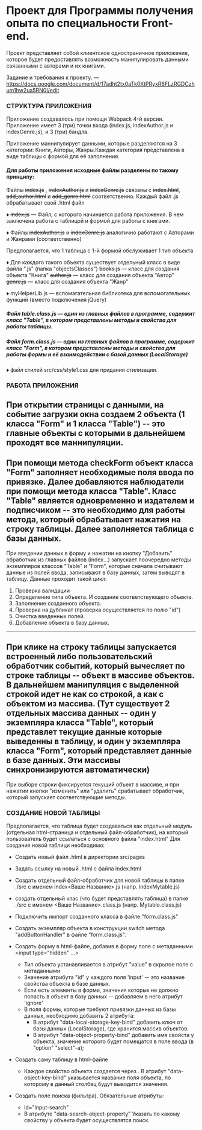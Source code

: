 # Проект для Программы получения опыта по специальности Front-end.

Проект представляет собой клиентское одностраничное приложение, которое будет предоставлять возможность манипулировать данными связанными с авторами и их книгами.


Задание и требования к проекту. — https://docs.google.com/document/d/17adht2tx0aTk0XtPRyxR6FLzRGDCzhum1hw2ua5RN0I/edit

### СТРУКТУРА ПРИЛОЖЕНИЯ

Приложение создавалось при помощи Webpack 4-й версии. 
Приложение имеет 3 (три) точки входа (index.js, indexAuthor.js и indexGenre.js), и 3 (три) бандла.

Приложение маннипулирует данными, которые разделяются на 3 категории: Книги, Авторы, Жанры.Каждая категория представлена в виде таблицы с формой для её заполнения. 

#### Для работы приложения исходные файлы разделены по такому принципу:

Файлы ~~index.js~~ ,  ~~indexAuthor.js~~ и ~~indexGenre.js~~  связаны с ~~index.html~~, ~~add_author.html~~ и  ~~add_genre.html~~ соответственно. Каждый файл .js обрабатывает свой .html файл

♦ ~~index.js~~ — Файл, с которого начинается работа приложения. В нем заключена работа с таблицой и формой для работы с книгами.

♦ Файлы ~~indexAuthor.js~~ и ~~indexGenre.js~~ аналогично работают с Авторами и Жанрами (соответственно)

Предполагается, что 1 таблица с 1-й формой обслуживает 1 тип объекта

♦ Для каждого такого объекта существует отдельный класс в виде файла ".js" (папка "objectsClasses")
~~books.js~~ — класс для создания объекта "Книга"
~~author.js~~ — класс для создания объекта "Автор"
~~genre.js~~ — класс для создания объекта "Жанр"

♦ myHelperLib.js — вспомагательная библиотека для вспомогательных функций (вместо подключения jQuery)

##### Файл table.class.js — один из главных файлов в программе, содержит класс "Table", в котором представлены методы и свойства для работы таблицы.

##### Файл form.class.js — один из главных файлов в программе, содержит класс "Form", в котором представлены методы и свойства для работы формы и её взаимодействии с базой данных (LocalStorage) 

♦ файл стилей src/css/style1.css для придания стилизации.


### РАБОТА ПРИЛОЖЕНИЯ

При открытии страницы с данными, на событие загрузки окна создаем 2 объекта (1 класса "Form" и 1 класса "Table") -- это главные объекты с которыми в дальнейшем проходят все маннипуляции.
--------
При помощи метода checkForm объект класса "Form" заполняет необходимые поля ввода по привязке. Далее добавляются наблюдатели при помощи метода класса "Table". Класс "Table" является одновременно и издателем и подписчиком -- это необходимо для работы метода, который обрабатывает нажатия на строку таблицы. Далее заполняется таблица с базы данных. 
--------
При введении данных в форму и нажатии на кнопку "Добавить" обработчик из главных файлов (index...) запускает поочередно методы экземпляров классов "Table" и "Form", которые сначала считывают данные из полей ввода, записывают в базу данных, затем выводят в таблицу. Данные проходит такой цикл: 
1. Проверка валидации
2. Определение типа объекта. И создание соответствующего объекта. 
3. Заполнение созданного объекта. 
4. Проверка на дубликат (проверка осуществляется по полю "id")
5. Очистка введенных полей.
6. Добавление объекта в базу данных.
--------
При клике на строку таблицы запускается встроенный либо пользовательский обработчик событий, который вычесляет по строке таблицы -- объект в массиве объектов. В дальнейшем манипуляция с выделенной строкой идет не как со строкой, а как с объектом из массива. (Тут существует 2 отдельных массива данных -- один у экземпляра класса "Table", который представлет текущие данные которые выведенны в таблицу, и один у экземпляра класса "Form", который представляет данные в базе данных. Эти массивы синхронизируются автоматически)
--------
При выборе строки фиксируется текущий объект в массиве, и при нажатии кнопки "изменить" или "удалить" срабатывает обработчик, который запускает соответствующие методы.


### СОЗДАНИЕ НОВОЙ ТАБЛИЦЫ

Предполагается, что таблица будет создаваться как отдельный модуль (отдельная html-страница и отдельный файл-обработчик), на который пользователь будет ссылаться с основного файла "index.html"
Для создания новой таблици необходимо:

- Создать новый файл .html в директории src/pages
- Задать ссылку на новый .html с файла index.html
- Создать отдельный файл-обработчик для новой таблицы в папке ./src с именем index<Ваше Название>.js (напр. indexMytable.js)
- создать отдельный клас (что будет представлять таблица) в папке ./src с именем <Ваше Название>.class.js (напр. Mytable.class.js)
- Подключить импорт созданного класса в файле "form.class.js"
- Создать экземпляр объекта в конструкции switch метода "addButtonHandler" в файле "form.class.js".

- Создать форму в html-файле, добавив в форму поле с метаданными <input type="hidden" ...> 
	- Тип объекта устанавливается в атрибут "value" в скрытое поле с метаданными 
	- Значение атрибута "id" у каждого поля 'input' -- это название свойства объекта в базе данных.
	- Если есть элементы в форме, значения которых не должно попасть в объект в базу данных -- добавляем в него атрибут 'ignore'
	- В поля формы, которые требуют привязки данных из базы данных, необходимо добавить 2 атрибута:
		- В атрибут "data-local-storage-key-bind" добавить ключ от базы данных (LocalStorage), где хранится массив объектов. 
		- В атрибут "data-object-property-bind" добавить имя свойста у объекта, значение которого будет помещатся в поле ввода (в "option" "select"-а);
	
- Создать саму таблицу в html-файле
	- Каждое свойство объекта создается через <th>. В атрибут "data-object-key-bind" указывается название поля объекта, по которому в данный столбец будут выводится значения.
	
- Создать поле поиска (фильтра).
	Обязательные атрибуты:
	- id="input-search"
	- В атрибуте "data-search-object-property" Указать по какому свойству у объекта будет осуществлятся поиск.



 


